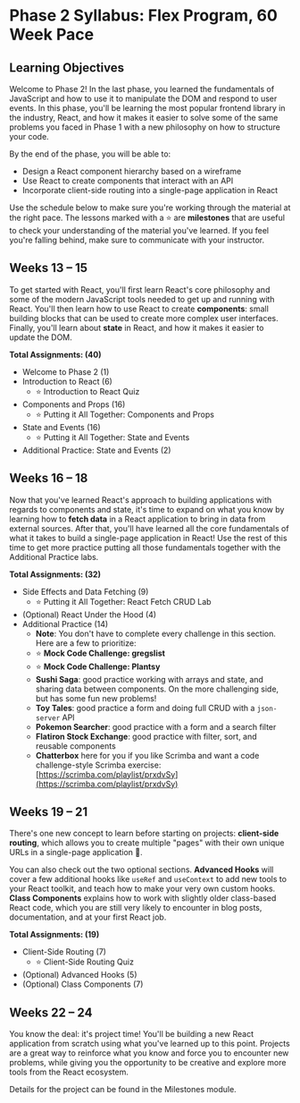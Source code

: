 # Phase 2 Syllabus: Flex Program, 60 Week Pace

## Learning Objectives

Welcome to Phase 2! In the last phase, you learned the fundamentals of
JavaScript and how to use it to manipulate the DOM and respond to user events.
In this phase, you'll be learning the most popular frontend library in the
industry, React, and how it makes it easier to solve some of the same problems
you faced in Phase 1 with a new philosophy on how to structure your code.

By the end of the phase, you will be able to:

- Design a React component hierarchy based on a wireframe
- Use React to create components that interact with an API
- Incorporate client-side routing into a single-page application in React

Use the schedule below to make sure you're working through the material at
the right pace. The lessons marked with a ⭐️ are **milestones** that are useful
to check your understanding of the material you've learned. If you feel you're
falling behind, make sure to communicate with your instructor.

## Weeks 13 – 15

To get started with React, you'll first learn React's core philosophy and some
of the modern JavaScript tools needed to get up and running with React. You'll
then learn how to use React to create **components**: small building blocks that
can be used to create more complex user interfaces. Finally, you'll learn about
**state** in React, and how it makes it easier to update the DOM.

**Total Assignments: (40)**

- Welcome to Phase 2 (1)
- Introduction to React (6)
  - ⭐️ Introduction to React Quiz
- Components and Props (16)
  - ⭐️ Putting it All Together: Components and Props
- State and Events (16)
  - ⭐️ Putting it All Together: State and Events
- Additional Practice: State and Events (2)

## Weeks 16 – 18

Now that you've learned React's approach to building applications with regards
to components and state, it's time to expand on what you know by learning how to
**fetch data** in a React application to bring in data from external sources.
After that, you'll have learned all the core fundamentals of what it takes to
build a single-page application in React! Use the rest of this time to get more
practice putting all those fundamentals together with the Additional Practice
labs.

**Total Assignments: (32)**

- Side Effects and Data Fetching (9)
  - ⭐️ Putting it All Together: React Fetch CRUD Lab
- (Optional) React Under the Hood (4)
- Additional Practice (14)
  - **Note**: You don't have to complete every challenge in this section. Here
    are a few to prioritize:
  - ⭐️ **Mock Code Challenge: gregslist**
  - ⭐️ **Mock Code Challenge: Plantsy**
  - **Sushi Saga**: good practice working with arrays and state, and sharing
    data between components. On the more challenging side, but has some fun new
    problems!
  - **Toy Tales**: good practice a form and doing full CRUD with a `json-server` API
  - **Pokemon Searcher**: good practice with a form and a search filter
  - **Flatiron Stock Exchange**: good practice with filter, sort, and reusable components
  - **Chatterbox** here for you if you like Scrimba and want a code
    challenge-style Scrimba exercise:
    [https://scrimba.com/playlist/prxdvSy](https://scrimba.com/playlist/prxdvSy)

## Weeks 19 – 21

There's one new concept to learn before starting on projects: **client-side
routing**, which allows you to create multiple "pages" with their own unique
URLs in a single-page application 🤯.

You can also check out the two optional sections. **Advanced Hooks** will cover
a few additional hooks like `useRef` and `useContext` to add new tools to your
React toolkit, and teach how to make your very own custom hooks. **Class
Components** explains how to work with slightly older class-based React code,
which you are still very likely to encounter in blog posts, documentation, and
at your first React job.

**Total Assignments: (19)**

- Client-Side Routing (7)
  - ⭐️ Client-Side Routing Quiz
- (Optional) Advanced Hooks (5)
- (Optional) Class Components (7)

## Weeks 22 – 24

You know the deal: it's project time! You'll be building a new React application
from scratch using what you've learned up to this point. Projects are a great
way to reinforce what you know and force you to encounter new problems, while
giving you the opportunity to be creative and explore more tools from the React
ecosystem.

Details for the project can be found in the Milestones module.
